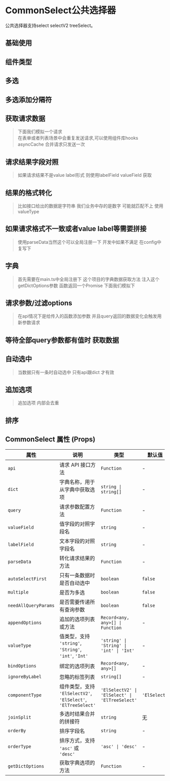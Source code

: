 # CommonSelect公共选择器

公共选择器支持select selectV2 treeSelect。

## 基础使用

<demo vue="ui/CommonSelect/basic.vue" />

## 组件类型

<demo vue="ui/CommonSelect/componentType.vue" />

## 多选

<demo vue="ui/CommonSelect/multiple.vue" />

## 多选添加分隔符

<demo vue="ui/CommonSelect/joinSplit.vue" />

## 获取请求数据

> 下面我们模拟一个请求  
> 在表单或者列表场景中会重复发送请求,可以使用组件库hooks asyncCache 合并请求只发送一次

<demo vue="ui/CommonSelect/api.vue" />

## 请求结果字段对照

> 如果请求结果不是value label形式 则使用labelField valueField 获取

<demo vue="ui/CommonSelect/apiResultKey.vue" />

## 结果的格式转化

> 比如接口给出的数据是字符串 我们业务中存的是数字 可能就匹配不上 使用valueType

<demo vue="ui/CommonSelect/valueType.vue" />

## 如果请求格式不一致或者value label等需要拼接

> 使用parseData当然这个可以全局注册一下 开发中如果不满足 在config中复写下

<demo vue="ui/CommonSelect/parseData.vue" />

## 字典

> 首先需要在main.ts中全局注册下 这个项目的字典数据获取方法 注入这个getDictOptions参数 函数返回一个Promise 下面我们模拟下

<demo vue="ui/CommonSelect/dict.vue" />

## 请求参数/过滤options

> 在api情况下是给传入的函数添加参数 并且query返回的数据变化会触发用新参数请求

<demo vue="ui/CommonSelect/apiQuery.vue" />

<demo vue="ui/CommonSelect/optionsQuery.vue" />

<demo vue="ui/CommonSelect/dictQuery.vue" />

## 等待全部query参数都有值时 获取数据

<demo vue="ui/CommonSelect/needAllQueryParams.vue" />

## 自动选中

> 当数据只有一条时自动选中 只有api跟dict 才有效

<demo vue="ui/CommonSelect/autoSelectFirst.vue" />

## 追加选项

> 追加选项 内部会去重

<demo vue="ui/CommonSelect/appendOptions.vue" />

## 排序

<demo vue="ui/CommonSelect/sort.vue" />

## CommonSelect 属性 (Props)

| 属性                 | 说明                                                          | 类型                                           | 默认值       |
| -------------------- | ------------------------------------------------------------- | ---------------------------------------------- | ------------ |
| `api`                | 请求 API 接口方法                                             | `Function`                                     | -            |
| `dict`               | 字典名称，用于从字典中获取选项                                | `string \| string[]`                           | -            |
| `query`              | 请求参数配置方法                                              | `Function`                                     | -            |
| `valueField`         | 值字段的对照字段名                                            | `string`                                       | -            |
| `labelField`         | 文本字段的对照字段名                                          | `string`                                       | -            |
| `parseData`          | 转化请求结果的方法                                            | `Function`                                     | -            |
| `autoSelectFirst`    | 只有一条数据时是否自动选中                                    | `boolean`                                      | `false`      |
| `multiple`           | 是否为多选                                                    | `boolean`                                      | `false`      |
| `needAllQueryParams` | 是否需要传递所有查询参数                                      | `boolean`                                      | `false`      |
| `appendOptions`      | 追加的选项列表或方法                                          | `Record<any, any>[] \| Function`               | -            |
| `valueType`          | 值类型，支持 `'string'`, `'String'`, `'int'`, `'Int'`         | `'string' \| 'String' \| 'int' \| 'Int'`       | -            |
| `bindOptions`        | 绑定的选项列表                                                | `Record<any, any>[]`                           | -            |
| `ignoreByLabel`      | 忽略的标签列表                                                | `string[]`                                     | -            |
| `componentType`      | 组件类型，支持 `'ElSelectV2'`, `'ElSelect'`, `'ElTreeSelect'` | `'ElSelectV2' \| 'ElSelect' \| 'ElTreeSelect'` | `'ElSelect'` |
| `joinSplit`          | 多选时结果合并的拼接符                                        | `string`                                       | 无           |
| `orderBy`            | 排序字段名                                                    | `string`                                       | -            |
| `orderType`          | 排序方式，支持 `'asc'` 或 `'desc'`                            | `'asc' \| 'desc'`                              | -            |
| `getDictOptions`     | 获取字典选项的方法                                            | `Function`                                     | -            |
